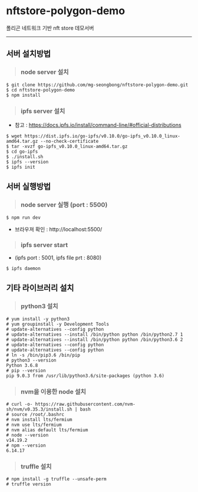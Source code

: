 # nftstore-polygon-demo
폴리곤 네트워크 기반 nft store 데모서버

---

## 서버 설치방법
> ### node server 설치
```
$ git clone https://github.com/mg-seongbong/nftstore-polygon-demo.git
$ cd nftstore-polygon-demo
$ npm install
```
> ### ipfs server 설치
- 참고 : https://docs.ipfs.io/install/command-line/#official-distributions
```
$ wget https://dist.ipfs.io/go-ipfs/v0.10.0/go-ipfs_v0.10.0_linux-amd64.tar.gz --no-check-certificate
$ tar -xvzf go-ipfs_v0.10.0_linux-amd64.tar.gz
$ cd go-ipfs
$ ./install.sh 
$ ipfs --version
$ ipfs init
```

## 서버 실행방법
> ### node server 실행 (port : 5500)
```
$ npm run dev
```
- 브라우져 확인 : http://localhost:5500/ 
 
> ### ipfs server start
- (ipfs port : 5001, ipfs file prt : 8080)
```
$ ipfs daemon
```

## 기타 라이브러리 설치
> ### python3 설치
```
# yum install -y python3
# yum groupinstall -y Development Tools
# update-alternatives --config python
# update-alternatives --install /bin/python python /bin/python2.7 1
# update-alternatives --install /bin/python python /bin/python3.6 2
# update-alternatives --config python
# update-alternatives --config python
# ln -s /bin/pip3.6 /bin/pip 
# python3 --version
Python 3.6.8
# pip --version
pip 9.0.3 from /usr/lib/python3.6/site-packages (python 3.6)
```

> ### nvm을 이용한 node 설치
```
# curl -o- https://raw.githubusercontent.com/nvm-sh/nvm/v0.35.3/install.sh | bash
# source /root/.bashrc
# nvm install lts/fermium
# nvm use lts/fermium
# nvm alias default lts/fermium
# node --version
v14.19.2
# npm --version
6.14.17
```

> ### truffle 설치
```
# npm install -g truffle --unsafe-perm
# truffle version
```
